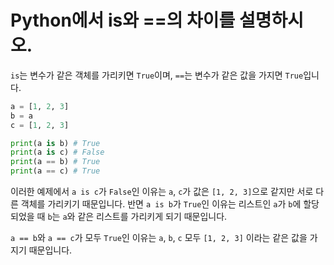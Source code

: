 # Python에서 is와 ==의 차이를 설명하시오.

`is`는 변수가 같은 객체를 가리키면 `True`이며, `==`는 변수가 같은 값을 가지면 `True`입니다.

```python
a = [1, 2, 3]
b = a
c = [1, 2, 3]

print(a is b) # True
print(a is c) # False
print(a == b) # True
print(a == c) # True
```

이러한 예제에서 `a is c`가 `False`인 이유는 `a`, `c`가 값은 `[1, 2, 3]`으로 같지만 서로 다른 객체를 가리키기 때문입니다. 반면 `a is b`가 `True`인 이유는 리스트인 `a`가 `b`에 할당되었을 때 `b`는 `a`와 같은 리스트를 가리키게 되기 때문입니다.

`a == b`와 `a == c`가 모두 `True`인 이유는 `a`, `b`, `c` 모두 `[1, 2, 3]` 이라는 같은 값을 가지기 때문입니다.